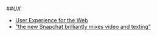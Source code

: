 ##_UX_

- [User Experience for the Web](https://www.open2study.com/courses/user-experience-for-the-web)
- ["the new Snapchat brilliantly mixes video and texting"](http://www.theverge.com/2014/5/1/5670260/real-talk-the-new-snapchat-makes-texting-fun-again-video-calls)
